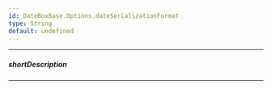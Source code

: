 ```yaml
---
id: DateBoxBase.Options.dateSerializationFormat
type: String
default: undefined
---
```

---
##### shortDescription
<!-- %shortDescription% -->

---
<!-- %fullDescription% -->

<!-- import * from 'api-reference\10 UI Components\dxCalendar\1 Configuration\dateSerializationFormat.md' -->
